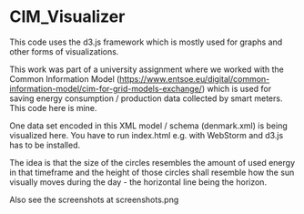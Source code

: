 # CIM_Visualizer

This code uses the d3.js framework which is mostly used for graphs and other forms of visualizations.

This work was part of a university assignment where we worked with the Common Information Model (https://www.entsoe.eu/digital/common-information-model/cim-for-grid-models-exchange/)
which is used for saving energy consumption / production data collected by smart meters. This code here is mine.

One data set encoded in this XML model / schema (denmark.xml) is being visualized here. You have to run index.html e.g. with WebStorm and d3.js has to be installed.

The idea is that the size of the circles resembles the amount of used energy in that timeframe and the height of those circles shall resemble how the sun visually moves during the day - the horizontal line being the horizon.

Also see the screenshots at screenshots.png
